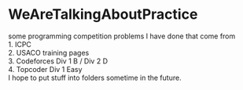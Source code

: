 # WeAreTalkingAboutPractice
some programming competition problems I have done that come from     
	1. ICPC  
	2. USACO training pages  
	3. Codeforces Div 1 B / Div 2 D  
	4. Topcoder Div 1 Easy  
I hope to put stuff into folders sometime in the future.
